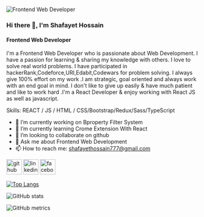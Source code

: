 ![Frontend Web Developer](https://www.freecodecamp.org/news/content/images/2021/06/Ekran-Resmi-2019-11-18-18.08.13.png)

### Hi there 👋, I'm Shafayet Hossain
#### Frontend Web Developer


I'm a Frontend Web Developer who is passionate about Web Development. I have a passion for learning & sharing my knowledge with others. I love to solve real world problems. I have participated in  hackerRank,Codeforce,URI,Edabit,Codewars for problem solving. I always give 100% effort on my work .I am strategic, goal oriented and always work with an end goal in mind. I don't like to give up easily & have much patient and like to work hard .I'm a React Developer & enjoy working with React JS as well as javascript. 

Skills:  REACT / JS / HTML / CSS/Bootstrap/Redux/Sass/TypeScript

- 🔭 I’m currently working on Bproperty Filter System 
- 🌱 I’m currently learning Crome Extension With React 
- 👯 I’m looking to collaborate on github 
- 💬 Ask me about Frontend Web Development 
- 📫 How to reach me: shafayethossain777@gmail.com 


[<img src='https://cdn.jsdelivr.net/npm/simple-icons@3.0.1/icons/github.svg' alt='github' height='40'>](https://github.com/shafayet1372)  [<img src='https://cdn.jsdelivr.net/npm/simple-icons@3.0.1/icons/linkedin.svg' alt='linkedin' height='40'>](https://www.linkedin.com/in/https://www.linkedin.com/in/shafayet-hossain-2357311b9//)  [<img src='https://cdn.jsdelivr.net/npm/simple-icons@3.0.1/icons/facebook.svg' alt='facebook' height='40'>](https://www.facebook.com/https://www.facebook.com/shoron.ahmed.5)  

[![Top Langs](https://github-readme-stats.vercel.app/api/top-langs/?username=shafayet1372)](https://github.com/anuraghazra/github-readme-stats)

![GitHub stats](https://github-readme-stats.vercel.app/api?username=shafayet1372&show_icons=true)  

![GitHub metrics](https://metrics.lecoq.io/shafayet1372)  

